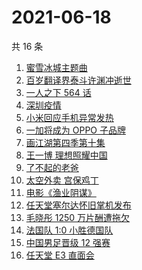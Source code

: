 # 2021-06-18

共 16 条

<!-- BEGIN ZHIHUSEARCH -->
<!-- 最后更新时间 Fri Jun 18 2021 19:06:55 GMT+0800 (China Standard Time) -->
1. [蜜雪冰城主题曲](https://www.zhihu.com/search?q=蜜雪冰城)
1. [百岁翻译界泰斗许渊冲逝世](https://www.zhihu.com/search?q=许渊冲)
1. [一人之下 564 话](https://www.zhihu.com/search?q=一人之下)
1. [深圳疫情](https://www.zhihu.com/search?q=深圳疫情)
1. [小米回应手机异常发热](https://www.zhihu.com/search?q=小米)
1. [一加将成为 OPPO 子品牌](https://www.zhihu.com/search?q=一加)
1. [画江湖第四季第十集](https://www.zhihu.com/search?q=画江湖之不良人第四季)
1. [王一博 理想照耀中国](https://www.zhihu.com/search?q=理想照耀中国)
1. [了不起的老爸](https://www.zhihu.com/search?q=了不起的老爸)
1. [太空外卖 宫保鸡丁](https://www.zhihu.com/search?q=太空外卖)
1. [电影《渔业阴谋》](https://www.zhihu.com/search?q=渔业阴谋)
1. [任天堂塞尔达怀旧掌机发布](https://www.zhihu.com/search?q=塞尔达)
1. [毛晓彤 1250 万片酬遭拖欠](https://www.zhihu.com/search?q=毛晓彤)
1. [法国队 1:0 小胜德国队](https://www.zhihu.com/search?q=德法大战)
1. [中国男足晋级 12 强赛](https://www.zhihu.com/search?q=中国男足)
1. [任天堂 E3 直面会](https://www.zhihu.com/search?q=E3)
<!-- END ZHIHUSEARCH -->
